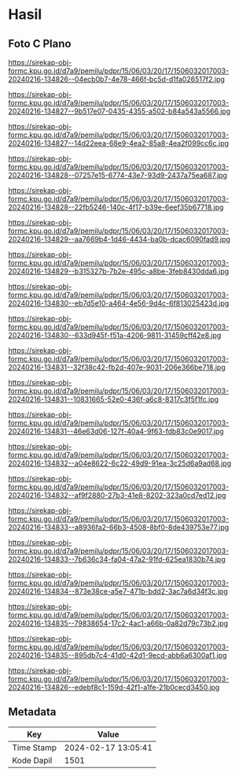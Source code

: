 # Hasil

## Foto C Plano

https://sirekap-obj-formc.kpu.go.id/d7a9/pemilu/pdpr/15/06/03/20/17/1506032017003-20240216-134826--04ecb0b7-4e78-466f-bc5d-d1fa026517f2.jpg

https://sirekap-obj-formc.kpu.go.id/d7a9/pemilu/pdpr/15/06/03/20/17/1506032017003-20240216-134827--9b517e07-0435-4355-a502-b84a543a5566.jpg

https://sirekap-obj-formc.kpu.go.id/d7a9/pemilu/pdpr/15/06/03/20/17/1506032017003-20240216-134827--14d22eea-68e9-4ea2-85a8-4ea2f099cc6c.jpg

https://sirekap-obj-formc.kpu.go.id/d7a9/pemilu/pdpr/15/06/03/20/17/1506032017003-20240216-134828--07257e15-6774-43e7-93d9-2437a75ea687.jpg

https://sirekap-obj-formc.kpu.go.id/d7a9/pemilu/pdpr/15/06/03/20/17/1506032017003-20240216-134828--22fb5246-140c-4f17-b39e-6eef35b67718.jpg

https://sirekap-obj-formc.kpu.go.id/d7a9/pemilu/pdpr/15/06/03/20/17/1506032017003-20240216-134829--aa7669b4-1d46-4434-ba0b-dcac6090fad9.jpg

https://sirekap-obj-formc.kpu.go.id/d7a9/pemilu/pdpr/15/06/03/20/17/1506032017003-20240216-134829--b315327b-7b2e-495c-a8be-3feb8430dda6.jpg

https://sirekap-obj-formc.kpu.go.id/d7a9/pemilu/pdpr/15/06/03/20/17/1506032017003-20240216-134830--eb7d5e10-a464-4e56-9d4c-6f813025423d.jpg

https://sirekap-obj-formc.kpu.go.id/d7a9/pemilu/pdpr/15/06/03/20/17/1506032017003-20240216-134830--633d945f-f51a-4206-9811-31459cff42e8.jpg

https://sirekap-obj-formc.kpu.go.id/d7a9/pemilu/pdpr/15/06/03/20/17/1506032017003-20240216-134831--32f38c42-fb2d-407e-9031-206e366be718.jpg

https://sirekap-obj-formc.kpu.go.id/d7a9/pemilu/pdpr/15/06/03/20/17/1506032017003-20240216-134831--10831665-52e0-436f-a6c8-8317c3f5f1fc.jpg

https://sirekap-obj-formc.kpu.go.id/d7a9/pemilu/pdpr/15/06/03/20/17/1506032017003-20240216-134831--46e63d06-127f-40a4-9f63-fdb83c0e9017.jpg

https://sirekap-obj-formc.kpu.go.id/d7a9/pemilu/pdpr/15/06/03/20/17/1506032017003-20240216-134832--a04e8622-6c22-49d9-91ea-3c25d6a9ad68.jpg

https://sirekap-obj-formc.kpu.go.id/d7a9/pemilu/pdpr/15/06/03/20/17/1506032017003-20240216-134832--af9f2880-27b3-41e8-8202-323a0cd7ed12.jpg

https://sirekap-obj-formc.kpu.go.id/d7a9/pemilu/pdpr/15/06/03/20/17/1506032017003-20240216-134833--a8936fa2-66b3-4508-8bf0-8de439753e77.jpg

https://sirekap-obj-formc.kpu.go.id/d7a9/pemilu/pdpr/15/06/03/20/17/1506032017003-20240216-134833--7b636c34-fa04-47a2-91fd-625ea1830b74.jpg

https://sirekap-obj-formc.kpu.go.id/d7a9/pemilu/pdpr/15/06/03/20/17/1506032017003-20240216-134834--873e38ce-a5e7-471b-bdd2-3ac7a6d34f3c.jpg

https://sirekap-obj-formc.kpu.go.id/d7a9/pemilu/pdpr/15/06/03/20/17/1506032017003-20240216-134835--79838654-17c2-4ac1-a66b-0a82d79c73b2.jpg

https://sirekap-obj-formc.kpu.go.id/d7a9/pemilu/pdpr/15/06/03/20/17/1506032017003-20240216-134835--895db7c4-41d0-42d1-9ecd-abb6a6300af1.jpg

https://sirekap-obj-formc.kpu.go.id/d7a9/pemilu/pdpr/15/06/03/20/17/1506032017003-20240216-134826--edebf8c1-159d-42f1-a1fe-21b0cecd3450.jpg


## Metadata

| Key        | Value               |
| ---------- | ------------------- |
| Time Stamp | 2024-02-17 13:05:41 |
| Kode Dapil | 1501                |



